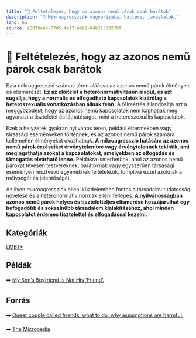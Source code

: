 ```yaml
---
title: "🚫 Feltételezés, hogy az azonos nemű párok csak barátok"
description: "🚫 Mikroagressziók magyarázata, háttere, javaslatok."
lang: hu
source: a009be45-07d5-4e17-a4b9-04b21383276f
---
```


<div class="wiki-content agression-title">

# 🚫 Feltételezés, hogy az azonos nemű párok csak barátok

Ez a mikroagresszió számos téren aláássa az azonos nemű párok élményeit és elismerését. **Ez az előítélet a heteronormativitáson alapul, és azt sugallja, hogy a normális és elfogadható kapcsolatok kizárólag a heteroszexuális vonatkozásban állnak fenn.** A félreértés állandósítja azt a meggyőződést, hogy az azonos nemű kapcsolatok nem kaphatják meg ugyanazt a tiszteletet és láthatóságot, mint a heteroszexuális kapcsolatok.

Ezek a helyzetek gyakran nyilvános téren, például éttermekben vagy társasági eseményeken történnek, és az azonos nemű párok számára kellemetlen élményeket okozhatnak. **A mikroagresszió hatására az azonos nemű párok érzéseiket érvénytelenítve vagy érvénytelennek tekintik, ami megingathatja azokat a kapcsolatokat, amelyekben az elfogadás és támogatás elvárható lenne.** Példákra ismerhetünk, ahol az azonos nemű párokat tévesen testvéreknek, barátoknak vagy egyszerűen társasági eseményen résztvevő egyéneknek feltételezik, tompítva ezzel azoknak a mélységét és jelentőségét.

Az ilyen mikroagressziók elleni küzdelemben fontos a társadalmi tudatosság növelése és a heteronormatív normák elleni fellépés. **A nyilvánosságban azonos nemű párok helyes és tiszteletteljes elismerése hozzájárulhat egy befogadóbb és sokszínűbb társadalom kialakításához, ahol minden kapcsolatot érdemes tisztelettel és elfogadással kezelni.**


<div class="categories">

## Kategóriák

[LMBT+](/#/entry?id=lmbt)

</div>

## Példák

➡️ [My Son’s Boyfriend Is Not His ‘Friend’.](https://www.theatlantic.com/entertainment/archive/2015/06/friend-gay-relationship-language-mores/397028/)

## Forrás

➡️ [Queer couple called friends: what to do, why assumptions are harmful.](https://www.businessinsider.com/queer-couple-called-friends-what-to-do-assumptions-are-harmful-2020-2)


➡️ [The Micropedia](https://www.themicropedia.org/)


</div>